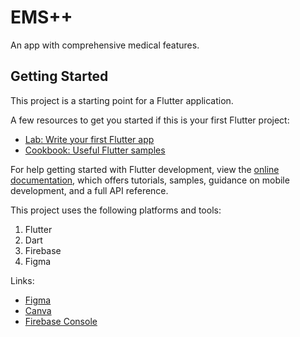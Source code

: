 # EMS++

An app with comprehensive medical features.

## Getting Started

This project is a starting point for a Flutter application.

A few resources to get you started if this is your first Flutter project:

- [Lab: Write your first Flutter app](https://docs.flutter.dev/get-started/codelab)
- [Cookbook: Useful Flutter samples](https://docs.flutter.dev/cookbook)

For help getting started with Flutter development, view the
[online documentation](https://docs.flutter.dev/), which offers tutorials,
samples, guidance on mobile development, and a full API reference.

This project uses the following platforms and tools:
1. Flutter
2. Dart
3. Firebase
4. Figma

Links:
- [Figma](https://www.figma.com/proto/XkUgPxRDViooC4ge3WJQQR/Test-App?node-id=23-220&t=fLiBoGwNtOHBkKRT-1)
- [Canva](https://www.canva.com/design/DAGfGuAgxOM/6TRbYmh9TOWRqwLbsGaUbg/edit?utm_content=DAGfGuAgxOM&utm_campaign=designshare&utm_medium=link2&utm_source=sharebutton)
- [Firebase Console](https://console.firebase.google.com/u/0/)
